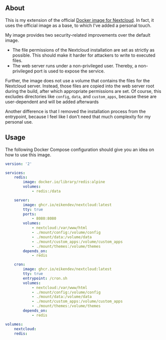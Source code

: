 ## About

This is my extension of the official [Docker image for Nextcloud](https://github.com/nextcloud/docker).
In fact, it uses the official image as a base, to which I've added a personal touch.

My image provides two security-related improvements over the default image.
- The file permissions of the Nextcloud installation are set as strictly as possible. This should make it harder for attackers to write to executed files.
- The web server runs under a non-privileged user. Thereby, a non-privileged port is used to expose the service.

Further, the image does not use a volume that contains the files for the Nextcloud server.
Instead, those files are copied into the web server root during the build, after which appropriate permissions are set.
Of course, this excludes directories like `config`, `data`, and `custom_apps`, because these are user-dependent and will be added afterwards

Another difference is that I removed the installation process from the entrypoint, because I feel like I don't need that much complexity for my personal use.

## Usage

The following Docker Compose configuration should give you an idea on how to use this image.

```yaml
version: '2'

services:
    redis:
        image: docker.io/library/redis:alpine
        volumes:
            - redis:/data

    server:
        image: ghcr.io/eikendev/nextcloud:latest
        tty: true
        ports:
            - 8080:8080
        volumes:
            - nextcloud:/var/www/html
            - ./mount/config:/volume/config
            - ./mount/data:/volume/data
            - ./mount/custom_apps:/volume/custom_apps
            - ./mount/themes:/volume/themes
        depends_on:
            - redis

    cron:
        image: ghcr.io/eikendev/nextcloud:latest
        tty: true
        entrypoint: /cron.sh
        volumes:
            - nextcloud:/var/www/html
            - ./mount/config:/volume/config
            - ./mount/data:/volume/data
            - ./mount/custom_apps:/volume/custom_apps
            - ./mount/themes:/volume/themes
        depends_on:
            - redis

volumes:
    nextcloud:
    redis:
```
